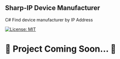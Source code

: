 
## Sharp-IP Device Manufacturer
C# Find device manufacturer by IP Address

 [![License: MIT](https://img.shields.io/badge/License-MIT-yellow.svg)](https://opensource.org/licenses/MIT)

# 🔺 Project Coming Soon... 🔺
